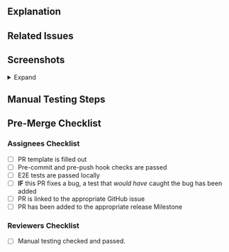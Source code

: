 ## Explanation

<!--
Thanks for the pull request. Take a moment to answer these questions so that reviewers have the information they need to properly understand your changes:

* What is the current state of things and why does it need to change?
* What is the solution your changes offer and how does it work?

Below is a template to give you some ideas. Feel free to use your own words!

Currently, ...

This is a problem because ...

In order to solve this problem, this pull request ...
-->

## Related Issues

<!--
Are there any issues, Slack conversations, Zendesk issues, user stories, etc. reviewers should consult to understand this pull request better? For instance:

* Fixes #12345
* See: #67890
-->

## Screenshots

<details>
<summary>Expand</summary>

<!-- Add screenshoots here -->

</details>

## Manual Testing Steps

<!--
How should reviewers and QA manually test your changes? For instance:

- Go to this screen
- Do this
- Then do this
-->

## Pre-Merge Checklist

### Assignees Checklist

- [ ] PR template is filled out
- [ ] Pre-commit and pre-push hook checks are passed
- [ ] E2E tests are passed locally
- [ ] **IF** this PR fixes a bug, a test that _would have_ caught the bug has been added
- [ ] PR is linked to the appropriate GitHub issue
- [ ] PR has been added to the appropriate release Milestone

### Reviewers Checklist

- [ ] Manual testing checked and passed.

